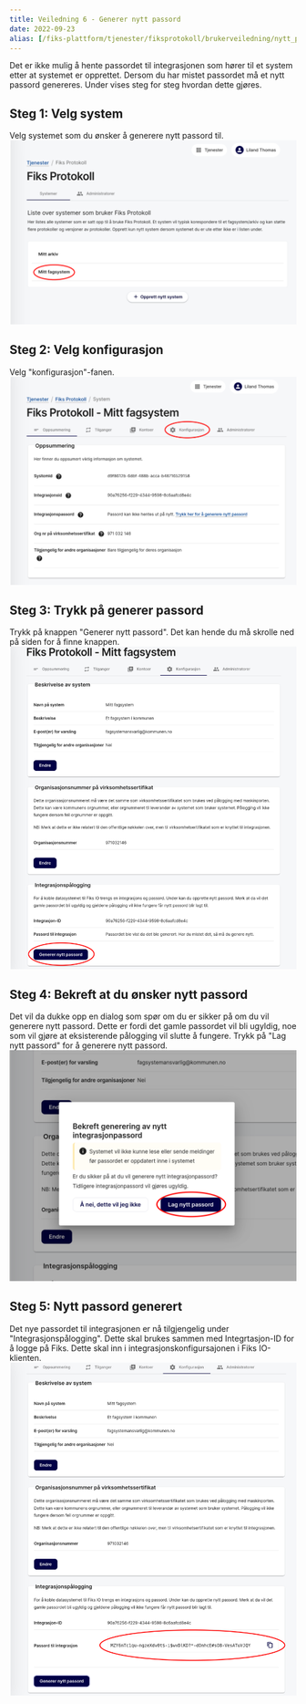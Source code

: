 ```yaml
---
title: Veiledning 6 - Generer nytt passord
date: 2022-09-23
alias: [/fiks-plattform/tjenester/fiksprotokoll/brukerveiledning/nytt_passord, /tjenester/fiksprotokoll/nytt_passord]
---
```

Det er ikke mulig å hente passordet til integrasjonen som hører til et system etter at systemet er opprettet. Dersom du har mistet passordet må et nytt passord genereres. Under vises steg for steg hvordan dette gjøres.


## Steg 1: Velg system
Velg systemet som du ønsker å generere nytt passord til.
![fiks protokoll](/images/protokoll-brukerveiledning/passord_velg_system.png "Velg system")
## Steg 2: Velg konfigurasjon
Velg "konfigurasjon"-fanen.
![fiks protokoll](/images/protokoll-brukerveiledning/passord_velg_konfigurasjon.png "Velg konfigurasjon")
## Steg 3: Trykk på generer passord
Trykk på knappen "Generer nytt passord". Det kan hende du må skrolle ned på siden for å finne knappen.
![fiks protokoll](/images/protokoll-brukerveiledning/passord_velg_generer_knapp.png "Generer passord")
## Steg 4: Bekreft at du ønsker nytt passord
Det vil da dukke opp en dialog som spør om du er sikker på om du vil generere nytt passord. Dette er fordi det gamle passordet vil bli ugyldig, noe som vil gjøre at eksisterende pålogging vil slutte å fungere. Trykk på "Lag nytt passord" for å generere nytt passord.
![fiks protokoll](/images/protokoll-brukerveiledning/passord_lag_nytt_passord.png "Generer passord")
## Steg 5: Nytt passord generert
Det nye passordet til integrasjonen er nå tilgjengelig under "Integrasjonspålogging". Dette skal brukes sammen med Integrtasjon-ID for å logge på Fiks. Dette skal inn i integrasjonskonfigursajonen i Fiks IO-klienten. 
![fiks protokoll](/images/protokoll-brukerveiledning/passord_nytt_passord_generert.png "Passord generert")